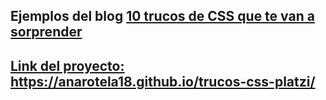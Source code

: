 ## Ejemplos del blog <a target="_blank" href="https://platzi.com/blog/10-trucos-de-css-que-te-van-a-sorprender/">10 trucos de CSS que te van a sorprender</a>
## <a href="https://anarotela18.github.io/trucos-css-platzi/">Link del proyecto: https://anarotela18.github.io/trucos-css-platzi/</a>